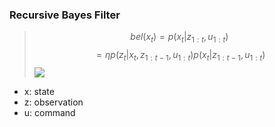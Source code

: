 ### Recursive Bayes Filter
 
> $$bel(x_t) = p(x_t| z_{1:t},u_{1:t}) $$
> $$= \eta p(z_t|x_t, z_{1:t-1}, u_{1:t})p(x_t|z_{1:t-1}, u_{1:t})$$
> <img src="https://render.githubusercontent.com/render/math?math=bel(x_t) = p(x_t|z_{1:t},u_{1:t})=\eta p(z_t|x_t, z_{1:t-1}, u_{1:t})p(x_t|z_{1:t-1}, u_{1:t})">

- x: state
- z: observation
- u: command

